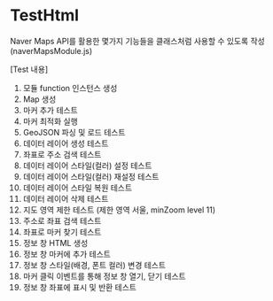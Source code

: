 # TestHtml

Naver Maps API를 활용한 몇가지 기능들을 클래스처럼 사용할 수 있도록 작성(naverMapsModule.js)

[Test 내용]
1. 모듈 function 인스턴스 생성
2. Map 생성
3. 마커 추가 테스트
4. 마커 최적화 실행
5. GeoJSON 파싱 및 로드 테스트
6. 데이터 레이어 생성 테스트
7. 좌표로 주소 검색 테스트
8. 데이터 레이어 스타일(컬러) 설정 테스트
9. 데이터 레이어 스타일(컬러) 재설정 테스트
10. 데이터 레이어 스타일 복원 테스트
11. 데이터 레이어 삭제 테스트
12. 지도 영역 제한 테스트 (제한 영역 서울, minZoom level 11)
13. 주소로 좌표 검색 테스트
14. 좌표로 마커 찾기 테스트
15. 정보 창 HTML 생성
16. 정보 창 마커에 추가 테스트
17. 정보 창 스타일(배경, 폰트 컬러) 변경 테스트
18. 마커 클릭 이벤트를 통해 정보 창 열기, 닫기 테스트
19. 정보 창 좌표에 표시 및 반환 테스트
